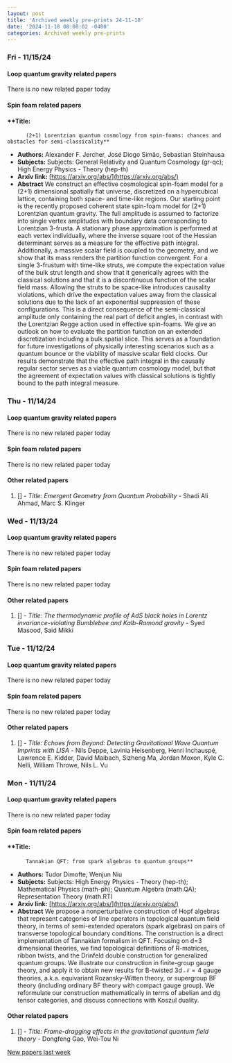 ```yaml
---
layout: post
title: 'Archived weekly pre-prints 24-11-18'
date: '2024-11-18 08:00:02 -0400'
categories: Archived weekly pre-prints
---
```



### Fri - 11/15/24

#### Loop quantum gravity related papers

There is no new related paper today 

#### Spin foam related papers

#### **Title:
          (2+1) Lorentzian quantum cosmology from spin-foams: chances and obstacles for semi-classicality**
 - **Authors:** Alexander F. Jercher, José Diogo Simão, Sebastian Steinhausa
 - **Subjects:** Subjects:
General Relativity and Quantum Cosmology (gr-qc); High Energy Physics - Theory (hep-th)
 - **Arxiv link:** [https://arxiv.org/abs/](https://arxiv.org/abs/)
 - **Abstract**
 We construct an effective cosmological spin-foam model for a (2+1) dimensional spatially flat universe, discretized on a hypercubical lattice, containing both space- and time-like regions. Our starting point is the recently proposed coherent state spin-foam model for (2+1) Lorentzian quantum gravity. The full amplitude is assumed to factorize into single vertex amplitudes with boundary data corresponding to Lorentzian 3-frusta. A stationary phase approximation is performed at each vertex individually, where the inverse square root of the Hessian determinant serves as a measure for the effective path integral. Additionally, a massive scalar field is coupled to the geometry, and we show that its mass renders the partition function convergent. For a single 3-frustum with time-like struts, we compute the expectation value of the bulk strut length and show that it generically agrees with the classical solutions and that it is a discontinuous function of the scalar field mass. Allowing the struts to be space-like introduces causality violations, which drive the expectation values away from the classical solutions due to the lack of an exponential suppression of these configurations. This is a direct consequence of the semi-classical amplitude only containing the real part of deficit angles, in contrast with the Lorentzian Regge action used in effective spin-foams. We give an outlook on how to evaluate the partition function on an extended discretization including a bulk spatial slice. This serves as a foundation for future investigations of physically interesting scenarios such as a quantum bounce or the viability of massive scalar field clocks. Our results demonstrate that the effective path integral in the causally regular sector serves as a viable quantum cosmology model, but that the agreement of expectation values with classical solutions is tightly bound to the path integral measure. 

### Thu - 11/14/24

#### Loop quantum gravity related papers

There is no new related paper today 

#### Spin foam related papers

There is no new related paper today 



#### Other related papers

1. [[]](https://arxiv.org/abs/) - *Title:
          Emergent Geometry from Quantum Probability* - Shadi Ali Ahmad, Marc S. Klinger



### Wed - 11/13/24

#### Loop quantum gravity related papers

There is no new related paper today 

#### Spin foam related papers

There is no new related paper today 



#### Other related papers

1. [[]](https://arxiv.org/abs/) - *Title:
          The thermodynamic profile of AdS black holes in Lorentz invariance-violating Bumblebee and Kalb-Ramond gravity* - Syed Masood, Said Mikki



### Tue - 11/12/24

#### Loop quantum gravity related papers

There is no new related paper today 

#### Spin foam related papers

There is no new related paper today 



#### Other related papers

1. [[]](https://arxiv.org/abs/) - *Title:
          Echoes from Beyond: Detecting Gravitational Wave Quantum Imprints with LISA* - Nils Deppe, Lavinia Heisenberg, Henri Inchauspé, Lawrence E. Kidder, David Maibach, Sizheng Ma, Jordan Moxon, Kyle C. Nelli, William Throwe, Nils L. Vu



### Mon - 11/11/24

#### Loop quantum gravity related papers

There is no new related paper today 

#### Spin foam related papers

#### **Title:
          Tannakian QFT: from spark algebras to quantum groups**
 - **Authors:** Tudor Dimofte, Wenjun Niu
 - **Subjects:** Subjects:
High Energy Physics - Theory (hep-th); Mathematical Physics (math-ph); Quantum Algebra (math.QA); Representation Theory (math.RT)
 - **Arxiv link:** [https://arxiv.org/abs/](https://arxiv.org/abs/)
 - **Abstract**
 We propose a nonperturbative construction of Hopf algebras that represent categories of line operators in topological quantum field theory, in terms of semi-extended operators (spark algebras) on pairs of transverse topological boundary conditions. The construction is a direct implementation of Tannakian formalism in QFT. Focusing on d=3 dimensional theories, we find topological definitions of R-matrices, ribbon twists, and the Drinfeld double construction for generalized quantum groups. We illustrate our construction in finite-group gauge theory, and apply it to obtain new results for B-twisted 3d $\mathcal{N}=4$ gauge theories, a.k.a. equivariant Rozansky-Witten theory, or supergroup BF theory (including ordinary BF theory with compact gauge group). We reformulate our construction mathematically in terms of abelian and dg tensor categories, and discuss connections with Koszul duality. 



#### Other related papers

1. [[]](https://arxiv.org/abs/) - *Title:
          Frame-dragging effects in the gravitational quantum field theory* - Dongfeng Gao, Wei-Tou Ni






[New papers last week]({{site.url}}/archived/weekly/pre-prints/2024/11/11/archived_weekly_papers.html)